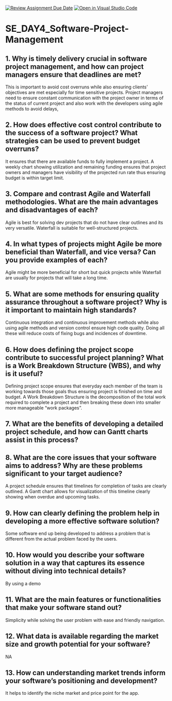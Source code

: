 [![Review Assignment Due Date](https://classroom.github.com/assets/deadline-readme-button-22041afd0340ce965d47ae6ef1cefeee28c7c493a6346c4f15d667ab976d596c.svg)](https://classroom.github.com/a/9pw6JKcu)
[![Open in Visual Studio Code](https://classroom.github.com/assets/open-in-vscode-2e0aaae1b6195c2367325f4f02e2d04e9abb55f0b24a779b69b11b9e10269abc.svg)](https://classroom.github.com/online_ide?assignment_repo_id=18522140&assignment_repo_type=AssignmentRepo)
# SE_DAY4_Software-Project-Management
## 1. Why is timely delivery crucial in software project management, and how can project managers ensure that deadlines are met?
This is important to avoid cost overruns while also ensuring clients’ objectives are met especially for time sensitive projects. Project managers need to ensure constant communication with the project owner in terms of the status of current project and also work with the developers using agile methods to avoid delays,

## 2. How does effective cost control contribute to the success of a software project? What strategies can be used to prevent budget overruns?
It ensures that there are available funds to fully implement a project. A weekly chart showing utilization and remaining funding ensures that project owners and managers have visibility of the projected run rate thus ensuring budget is within target limit.

## 3. Compare and contrast Agile and Waterfall methodologies. What are the main advantages and disadvantages of each?
Agile is best for solving dev projects that do not have clear outlines and its very versatile. Waterfall is suitable for well-structured projects. 

## 4. In what types of projects might Agile be more beneficial than Waterfall, and vice versa? Can you provide examples of each?
Agile might be more beneficial for short but quick projects while Waterfall are usually for projects that will take a long time.

## 5. What are some methods for ensuring quality assurance throughout a software project? Why is it important to maintain high standards?
Continuous integration and continuous improvement methods while also using agile methods and version control ensure high code quality. Doing all these will reduce costs of fixing bugs and incidences of downtime.


## 6. How does defining the project scope contribute to successful project planning? What is a Work Breakdown Structure (WBS), and why is it useful?
Defining project scope ensures that everyday each member of the team is working towards those goals thus ensuring project is finished on time and budget.
A Work Breakdown Structure is the decomposition of the total work required to complete a project and then breaking these down into smaller more manageable “work packages”.


## 7. What are the benefits of developing a detailed project schedule, and how can Gantt charts assist in this process?

## 8. What are the core issues that your software aims to address? Why are these problems significant to your target audience?
A project schedule ensures that timelines for completion of tasks are clearly outlined. A Gantt chart allows for visualization of this timeline clearly showing when overdue and upcoming tasks.

## 9. How can clearly defining the problem help in developing a more effective software solution?
Some software end up being developed to address a problem that is different from the actual problem faced by the users.

## 10. How would you describe your software solution in a way that captures its essence without diving into technical details?
By using a demo

## 11. What are the main features or functionalities that make your software stand out?
Simplicity while solving the user problem with ease and friendly navigation.


## 12. What data is available regarding the market size and growth potential for your software?
NA

## 13. How can understanding market trends inform your software’s positioning and development?

It helps to identify the niche market and price point for the app.

